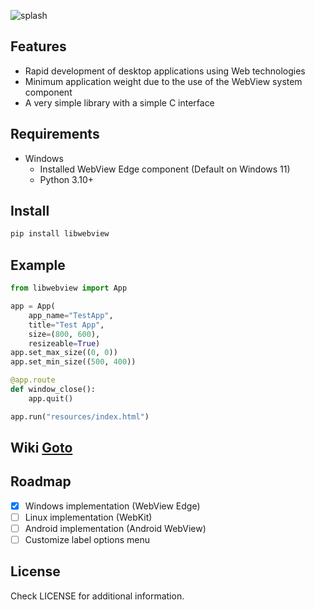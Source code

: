 ![splash](https://github.com/a3st/libwebview/raw/main/splash-main.png)

## Features

* Rapid development of desktop applications using Web technologies
* Minimum application weight due to the use of the WebView system component
* A very simple library with a simple C interface

## Requirements

* Windows
    * Installed WebView Edge component (Default on Windows 11)
    * Python 3.10+

## Install

```bash
pip install libwebview
```

## Example

```python
from libwebview import App

app = App(
    app_name="TestApp",
    title="Test App", 
    size=(800, 600), 
    resizeable=True)
app.set_max_size((0, 0))
app.set_min_size((500, 400))

@app.route
def window_close():
    app.quit()

app.run("resources/index.html")
```

## Wiki [Goto](https://github.com/a3st/libwebview/wiki)

## Roadmap

- [x] Windows implementation (WebView Edge)
- [ ] Linux implementation (WebKit)
- [ ] Android implementation (Android WebView)
- [ ] Customize label options menu

## License

Check LICENSE for additional information.